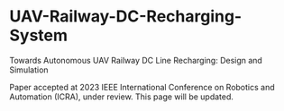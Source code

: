 # UAV-Railway-DC-Recharging-System
Towards Autonomous UAV Railway DC Line Recharging: Design and Simulation

Paper accepted at 2023 IEEE International Conference on Robotics and Automation (ICRA), under review. This page will be updated.
